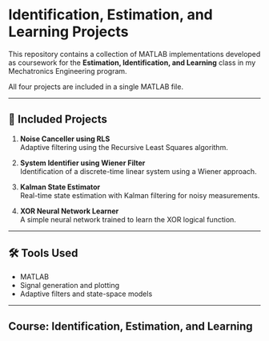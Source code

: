 # Identification, Estimation, and Learning Projects

This repository contains a collection of MATLAB implementations developed as coursework for the **Estimation, Identification, and Learning** class in my Mechatronics Engineering program.

All four projects are included in a single MATLAB file.

---

## 📘 Included Projects

1. **Noise Canceller using RLS**  
   Adaptive filtering using the Recursive Least Squares algorithm.

2. **System Identifier using Wiener Filter**  
   Identification of a discrete-time linear system using a Wiener approach.

3. **Kalman State Estimator**  
   Real-time state estimation with Kalman filtering for noisy measurements.

4. **XOR Neural Network Learner**  
   A simple neural network trained to learn the XOR logical function.

---

## 🛠️ Tools Used
- MATLAB
- Signal generation and plotting
- Adaptive filters and state-space models

---

## Course: Identification, Estimation, and Learning
